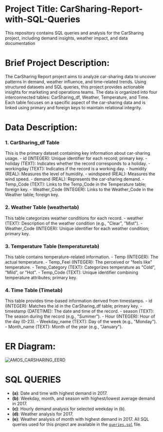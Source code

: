 # Project Title: CarSharing-Report-with-SQL-Queries
This repository contains SQL queries and analysis for the CarSharing project, including demand insights, weather impact, and data documentation
# Brief Project Description:
The CarSharing Report project aims to analyze car-sharing data to uncover patterns in demand, weather influence, and time-related trends. Using structured datasets and SQL queries, this project provides actionable insights for marketing and operations teams. The data is organized into four interconnected tables: CarSharing_df, Weather, Temperature, and Time. Each table focuses on a specific aspect of the car-sharing data and is linked using primary and foreign keys to maintain relational integrity.

# Data Description:
### 1. CarSharing_df Table
  This is the primary dataset containing key information about car-sharing usage.
    - id (INTEGER): Unique identifier for each record; primary key.
    - holiday (TEXT): Indicates whether the record corresponds to a holiday.
    - workingday (TEXT): Indicates if the record is a working day.
    - humidity (REAL): Measures the level of humidity.
    - windspeed (REAL): Measures the wind speed.
    - demand (REAL): Represents the car-sharing demand.
    - Temp_Code (TEXT): Links to the Temp_Code in the Temperature table; foreign key.
    - Weather_Code (INTEGER): Links to the Weather_Code in the Weather table; foreign key.

### 2. Weather Table (weathertab)
  This table categorizes weather conditions for each record.
    - weather (TEXT): Description of the weather condition (e.g., "Clear", "Mist").
    - Weather_Code (INTEGER): Unique identifier for each weather condition; primary key.

### 3. Temperature Table (temperaturetab)
  This table contains temperature-related information.
    - Temp (INTEGER): The actual temperature.
    - Temp_Feel (INTEGER): The perceived or "feels like" temperature.
    - Temp_Category (TEXT): Categorizes temperature as "Cold", "Mild", or "Hot".
    - Temp_Code (TEXT): Unique identifier combining temperature attributes; primary key.
### 4. Time Table (Timetab)
  This table provides time-based information derived from timestamps.
    - id (INTEGER): Matches the id in the CarSharing_df table; primary key.
    - timestamp (DATETIME): The date and time of the record.
    - season (TEXT): The season during the record (e.g., "Summer").
    - Hour (INTEGER): Hour of the day (0-23).
    - Weekday_name (TEXT): Day of the week (e.g., "Monday").
    - Month_name (TEXT): Month of the year (e.g., "January").
# ER Diagram:
![AMOS_CARSHARING_EERD](https://github.com/user-attachments/assets/746c5da4-34b2-4c85-bf8c-f8c3395ae143)
# SQL QUERIES
- **(a)**: Date and time with highest demand in 2017.
- **(b)**: Weekday, month, and season with highest/lowest average demand in 2017.
- **(c)**: Hourly demand analysis for selected weekday in (b).
- **(d)**: Weather analysis for 2017.
- **(e)**: Weather analysis of month with highest demand in 2017.
All SQL queries used for this project are available in the [`queries.sql`](queries.sql) file.


